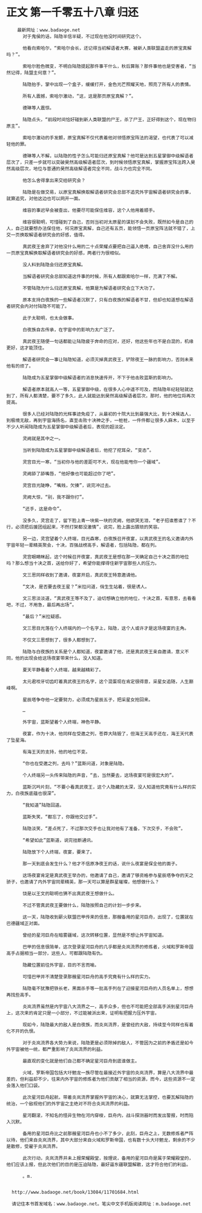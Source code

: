 # 正文 第一千零五十八章 归还
        最新网址：www.badaoge.net
          对于鬼侯的话，陆隐半信半疑，不过现在他没时间研究这个。
      
          他看向索哈尔，“索哈尔会长，还记得当初解语者大赛，被新人类联盟盗走的原宝真解吗？”。
      
          索哈尔脸色微变，不明白陆隐提起那件事干什么，秋后算账？那件事他也是受害者，“当然记得，陆盟主何意？”。
      
          陆隐抬手，掌中出现一个盒子，缓缓打开，金色光芒照耀天地，照亮了所有人的表情。
      
          所有人震撼，索哈尔激动，“这，这是那页原宝真解？”。
      
          德琳等人震惊。
      
          陆隐点头，“前段时间恰好碰到新人类联盟的尸王，杀了尸王，正好得到这个，现在物归原主”。
      
          索哈尔激动的手发颤，原宝真解不仅代表着他对领悟原宝阵法的渴望，也代表了可以减轻他的罪。
      
          德琳等人不解，以陆隐的性子怎么可能归还原宝真解？他可是达到五星掌御中级解语者层次了，只差一步就可以突破昊然高级解语者层次，到时候领悟原宝真解，掌握原宝阵法跨入昊然高级层次，地位与普通的昊然高级解语者完全不同，战斗力也完全不同。
      
          他怎么舍得拿出来交给研究会？
      
          陆隐是在做交易，以原宝真解换取解语者研究会总部不追究外宇宙解语者研究会的事，就算追究，对他这边也可以网开一面。
      
          维容的事迟早会被查出，他要尽可能保住维容，这个人他用着顺手。
      
          维容很聪明，可惜碰到了自己，否则当初对太原星的谋划不会失败，既然如今是自己的人，自己就要想办法保住他，何况原宝真解，自己还有五页，能领悟一页原宝阵法就不错了，上交一页换取解语者研究会的好感，值得。
      
          真武夜王舍弃了对他没什么用的二十点荣耀点要把自己逼入绝境，自己舍弃没什么用的一页原宝真解换取解语者研究会的好感，两者行为很相似。
      
          没人料到陆隐会归还原宝真解。
      
          当解语者研究会总部知道这件事的时候，所有人都跟索哈尔一样，充满了不解。
      
          不管陆隐为什么归还原宝真解，他算是为解语者研究会立下大功了。
      
          原本支持白夜族的一些解语者沉默了，只有白夜族的解语者不甘，但却也知道想在解语者研究会内对付陆隐不可能了。
      
          此子太聪明，也太会做事。
      
          白夜族自古传承，在宇宙中的影响力太广泛了。
      
          真武夜王随便一句话都能让陆隐疲于奔命的应对，还好，他这些年也不是白混的，机缘更好，这才能顶住。
      
          解语者研究会一事让陆隐知道，必须灭掉真武夜王，铲除夜王一脉的影响力，否则未来他有的烦了。
      
          陆隐成为五星掌御中级解语者的消息快速传开，不下于他击败蓝斯的影响力。
      
          解语者原本就高人一等，五星掌御中级，在很多人心中遥不可及，而陆隐年纪轻轻就达到了，所有人都清楚，要不了多久，此人就能达到昊然高级解语者层次，那时，他的地位将再次提高。
      
          很多人已经对陆隐的光辉事迹免疫了，从最初的十院大比到最强大比，到十决候选人，到极境无敌，再到宇宙海扬名，直至击败十决神之手，一桩桩，一件件都让很多人麻木，以至于不少人听闻陆隐成为五星掌御中级解语者后，表现的超淡定。
      
          灵阙就是其中之一。
      
          当听到陆隐成为五星掌御中级解语者后，他挖了挖耳朵，“变态”。
      
          灵宫目光一寒，“当初你与他的差距可不大，现在他能甩你一个疆域”。
      
          灵阙舔了舔嘴唇，“他好像也可能超过你了吧”。
      
          灵宫目光陡睁，“嘴贱，欠揍”，说完冲过去。
      
          灵阙大惊，“别，我不跟你打”。
      
          “还手，这是命令”。
      
          没多久，灵宫走了，留下脸上青一块紫一块的灵阙，他欲哭无泪，“老子招谁惹谁了？不行，必须把后援团组起来，不然打架都没激情”，说完，脸上露出猥琐的笑容。
      
          另一边，灵宫望着个人终端，目光森寒，白夜族召开夜宴，以真武夜王的名义邀请内外宇宙年轻一辈精英聚会，十决，百强战榜高手，解语者，包括陆隐，都在列。
      
          灵宫眼睛眯起，这个时候召开夜宴，真武夜王是想在那一天确定自己十决之首的地位吗？那么想当十决之首，送给你好了，希望你能撑得住新宇宙那些人的压力。
      
          文三思同样收到了邀请，夜宴开启，真武夜王特意邀请他。
      
          “文决，是否要去夜王星？”米拉问道，俏生生站着，很是诱人。
      
          文三思淡淡道，“真武夜王等不及了，迫切想确立他的地位，十决之首，有意思，去看看吧，不过，不用急，最后再出场”。
      
          “最后？”米拉疑惑。
      
          文三思目光落在个人终端内的一个名字上，陆隐，这个人或许才是这场夜宴的主角。
      
          不仅文三思想到了，很多人都想到了。
      
          陆隐与白夜族的关系是个人都知道，夜宴邀请了他，还是真武夜王亲自邀请，意义不同，他的出现会给这场夜宴带来什么，没人知道。
      
          夏天平静看着个人终端，越来越精彩了。
      
          太元君咬牙切齿盯着真武夜王的名字，这个混蛋现在肯定很得意，采星女追随，人生巅峰啊。
      
          星辰塔争夺他一定要努力，必须成为星辰五子，把采星女抢回来。
      
          …
      
          外宇宙，蓝斯望着个人终端，神色平静。
      
          夜宴，作为十决，他同样在受邀之列，苍莽大陆毁了，但海王天高手还在，海王天代表了坠星海。
      
          有海王天的支持，他的地位不变。
      
          “你也在受邀之列，去吗？”蓝斯问道，对象是陆隐。
      
          个人终端另一头传来陆隐的声音，“去，当然要去，这场夜宴可是很宏大的”。
      
          蓝斯沉吟片刻，“不要小看真武夜王，这个人隐藏的太深，没人知道他究竟有什么样的实力，白夜族底蕴也很深”。
      
          “我知道”陆隐回道。
      
          蓝斯失笑，“都忘了，你跟他交过手”。
      
          陆隐淡笑，“差点死了，不过那次交手也让我对他有了准备，下次交手，不会败”。
      
          “希望如此”蓝斯道，说完挂断通讯。
      
          陆隐放下个人终端，夜宴，要来了。
      
          那一天到底会发生什么？他才不信原净夜王的话，说什么夜宴是保全他的面子。
      
          这场夜宴肯定是真武夜王举办的，他邀请了自己，邀请了够资格参与星辰塔争夺的天之骄子，也邀请了内外宇宙同辈精英，那一天可以算是群星璀璨，他想做什么？
      
          饶是以王文的聪明也猜不出真武夜王想做什么。
      
          不过不管真武夜王要做什么，陆隐按照自己的计划一步步来。
      
          这一天，陆隐收到薪火联盟巴甲传来的信息，那艘备用的星河巨舟，出现了，位置就在巴德疆域正对面。
      
          曾经的星河巨舟在暗雾疆域，这次转移位置，显然是不想让外宇宙知道。
      
          巴甲的信息很简单，这次登录星河巨舟的几乎都是炎岚流界的修炼者，火域和罗斯帝国高手占据相当一部分，这些人，可都跟陆隐有仇。
      
          隐藏位置前往外宇宙，目的不言而喻。
      
          可惜巴甲并不清楚登录那艘星河巨舟的高手究竟有什么样的实力。
      
          陆隐毫不犹豫把铁长老，黑面杀手等一批高手列在了迎接星河巨舟的人员名单上，想想再找些高手。
      
          炎岚流界虽然是内宇宙八大流界之一，高手众多，但也不可能把全部高手派到星河巨舟上，这次来的肯定只是一小部分，不过能被派出来，证明有把握力压外宇宙。
      
          现如今，陆隐最大的敌人是白夜族，而炎岚流界，是曾经的大敌，持续至今同样也有着化不开的仇恨。
      
          对于炎岚流界各大势力来说，陆隐更是必须除掉的敌人，不管因为之前的矛盾还是如今外宇宙被他一统，都严重影响了炎岚流界的利益。
      
          最直观的变化就是他们自己都不确定星河巨舟到底谁做主。
      
          火域，罗斯帝国包括大圩魍龙一族尽管在最接近外宇宙的炎岚流界，算是八大流界中最差的，但利益却不少，往来内外宇宙的修炼者为他们贡献了相当的资源，而今，这些资源不一定会落入他们口袋。
      
          此次星河巨舟起航，带着炎岚流界掌握外宇宙的决心，就算无法掌控，也要瓦解陆隐的统治，一个敌视他们的外宇宙之主绝对不符合炎岚流界的利益。
      
          星河翻滚，不知名的怪异生物在河内穿梭，巨舟内，战斗探测器时而发出警报，时而陷入沉默。
      
          备用的星河巨舟比之前那艘星河巨舟也小不了多少，此刻，巨舟之上，无数修炼者严阵以待，他们来自炎岚流界，其中大部分来自火域和罗斯帝国，也有数十头大圩魍龙，剩余的不少是散修，受雇于炎岚流界。
      
          此次行动，炎岚流界并未上报荣耀殿堂，按理说，备用的星河巨舟是属于荣耀殿堂的，他们应该上报，但此次他们的目的是压迫陆隐，最好逼东疆联盟解散，这才符合他们的利益。
      
          。m.
      
      
      http://www.badaoge.net/book/13084/11701684.html
      
      请记住本书首发域名：www.badaoge.net。笔尖中文手机版阅读网址：m.badaoge.net